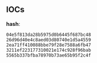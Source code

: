
## IOCs

__hash__:

```text
04e5f813da28b5975d0b6445f687bc48
26d96d40e4c8aed03d80740e1d5a4559
2ea71ff410088bbe79f28e7588a6fb47
3211ef223177310021e174c928f96bab
5565b337bfba78970b73ae65b95f2c4f
```